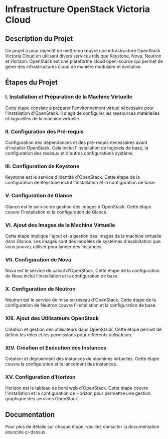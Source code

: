 # Infrastructure OpenStack Victoria Cloud

## Description du Projet

Ce projet a pour objectif de mettre en œuvre une infrastructure OpenStack Victoria Cloud en utilisant divers services tels que Keystone, Nova, Neutron et Horizon. OpenStack est une plateforme cloud open-source qui permet de gérer des infrastructures cloud de manière modulaire et évolutive.

## Étapes du Projet

### I. Installation et Préparation de la Machine Virtuelle
Cette étape consiste à préparer l'environnement virtuel nécessaire pour l'installation d'OpenStack. Il s'agit de configurer les ressources matérielles et logicielles de la machine virtuelle.


### II. Configuration des Pré-requis
Configuration des dépendances et des pré-requis nécessaires avant d'installer OpenStack. Cela inclut l'installation de logiciels de base, la configuration des réseaux et d'autres configurations système.


### III. Configuration de Keystone 
Keystone est le service d'identité d'OpenStack. Cette étape de la configuration de Keystone inclut l'installation et la configuration de base.


### V. Configuration de Glance
Glance est le service de gestion des images d'OpenStack. Cette étape couvre l'installation et la configuration de Glance.


### VI. Ajout des Images de la Machine Virtuelle
Cette étape implique l'ajout et la gestion des images de la machine virtuelle dans Glance. Les images sont des modèles de systèmes d'exploitation que vous pouvez utiliser pour lancer des instances.


### VII. Configuration de Nova 
Nova est le service de calcul d'OpenStack. Cette étape de la configuration de Nova inclut l'installation et la configuration de base.

### X. Configuration de Neutron 
Neutron est le service de mise en réseau d'OpenStack. Cette étape de la configuration de Neutron couvre l'installation et la configuration de base.


### XIII. Ajout des Utilisateurs OpenStack
Création et gestion des utilisateurs dans OpenStack. Cette étape permet de définir les rôles et les permissions pour différents utilisateurs.


### XIV. Création et Exécution des Instances
Création et déploiement des instances de machines virtuelles. Cette étape couvre la configuration et le lancement des instances.


### XV. Configuration d’Horizon
Horizon est le tableau de bord web d'OpenStack. Cette étape couvre l'installation et la configuration de Horizon pour permettre une gestion graphique des services OpenStack.


## Documentation

Pour plus de détails sur chaque étape, veuillez consulter la documentation associée ci-dessus.

